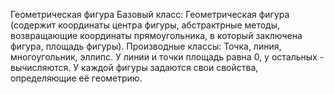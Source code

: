 Геометрическая фигура
Базовый класс:
Геометрическая фигура (содержит координаты центра фигуры, абстрактрные методы, возвращающие координаты прямоугольника, в который заключена фигура, площадь фигуры).
Производные классы:
Точка, линия, многоугольник, эллипс. У линии и точки площадь равна 0, у остальных - вычисляются. У каждой фигуры задаются свои свойства, определяющие её геометрию.

